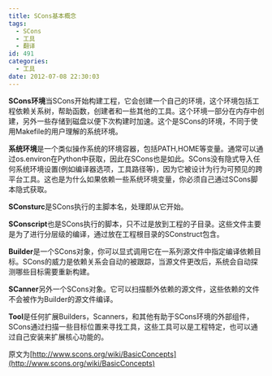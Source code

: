 ```yaml
---
title: SCons基本概念
tags:
  - SCons
  - 工具
  - 翻译
id: 491
categories:
  - 工具
date: 2012-07-08 22:30:03
---
```


**SCons环境**当SCons开始构建工程，它会创建一个自己的环境，这个环境包括工程依赖关系树，帮助函数，创建者和一些其他的工具。这个环境一部分在内存中创建，另外一些存储到磁盘以便下次构建时加速。这个是SCons的环境，不同于使用Makefile的用户理解的系统环境。

**系统环境**是一个类似操作系统的环境容器，包括PATH,HOME等变量。通常可以通过os.environ在Python中获取，因此在SCons也是如此。SCons没有隐式导入任何系统环境设置(例如编译器选项，工具路径等)，因为它被设计为行为可预见的跨平台工具。这也是为什么如果依赖一些系统环境变量，你必须自己通过SCons脚本隐式获取。

**SConsturc**是SCons执行的主脚本名，处理即从它开始。

**SConscript**也是SCons执行的脚本，只不过是放到工程的子目录。这些文件主要是为了进行分层级的编译，通过放在工程根目录的SConstruct包含。

**Builder**是一个SCons对象，你可以显式调用它在一系列源文件中指定编译依赖目标。SCons的威力是依赖关系会自动的被跟踪，当源文件更改后，系统会自动探测哪些目标需要重新构建。

**SCanner**另外一个SCons对象。它可以扫描额外依赖的源文件，这些依赖的文件不会被作为Builder的源文件编译。

**Tool**是任何扩展Builders，Scanners，和其他有助于SCons环境的外部组件，SCons通过扫描一些目标位置来寻找工具，这些工具可以是工程特定，也可以通过自己安装来扩展核心功能的。

原文为[http://www.scons.org/wiki/BasicConcepts](http://www.scons.org/wiki/BasicConcepts)